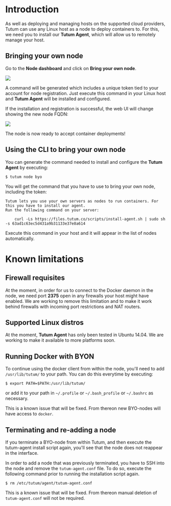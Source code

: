 # Introduction

As well as deploying and managing hosts on the supported cloud providers, Tutum can use any Linux host as a node to deploy containers to. For this, we need you to install our **Tutum Agent**, which will allow us to remotely manage your host.

## Bringing your own node

Go to the **Node dashboard** and click on **Bring your own node**.

![](https://s.tutum.co/support/images/node-byoh-wizard.png)

A command will be generated which includes a unique token tied to your account for node registration. Just execute this command in your Linux host  and **Tutum Agent** will be installed and configured.

If the installation and registration is successful, the web UI will change showing the new node FQDN:

![](https://s.tutum.co/support/images/node-byoh-wizard-finished.png)

The node is now ready to accept container deployments!


## Using the CLI to bring your own node

You can generate the command needed to install and configure the **Tutum Agent** by executing:

	$ tutum node byo
	
You will get the command that you have to use to bring your own node, including the token:

	Tutum lets you use your own servers as nodes to run containers. For this you have to install our agent.
	Run the following command on your server:

		curl -Ls https://files.tutum.co/scripts/install-agent.sh | sudo sh -s 63ad1c63ec5d431a9b31133e37e8a614


Execute this command in your host and it will appear in the list of nodes automatically.


# Known limitations

## Firewall requisites

At the moment, in order for us to connect to the Docker daemon in the node, we need port **2375** open in any firewalls your host might have enabled. We are working to remove this limitation and to make it work behind firewalls with incoming port restrictions and NAT routers.

## Supported Linux distros

At the moment, **Tutum Agent** has only been tested in Ubuntu 14.04. We are working to make it available to more platforms soon.

## Running Docker with BYON

To continue using the docker client from within the node, you'll need to add `/usr/lib/tutum/` to your path. You can do this everytime by executing: 

`$ export PATH=$PATH:/usr/lib/tutum/`

or add it to your path in `~/.profile` or `~/.bash_profile` or `~/.bashrc` as necessary.

This is a known issue that will be fixed. From thereon new BYO-nodes will have access to `docker`.

## Terminating and re-adding a node

If you terminate a BYO-node from within Tutum, and then execute the tutum-agent install script again, you'll see that the node does not reappear in the interface. 

In order to add a node that was previously terminated, you have to SSH into the node and remove the `tutum-agent.conf` file. To do so, execute the following command prior to running the installation script again.

`$ rm /etc/tutum/agent/tutum-agent.conf`

This is a known issue that will be fixed. From thereon manual deletion of `tutum-agent.conf` will not be required.




